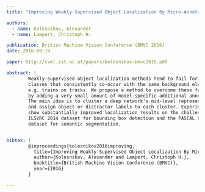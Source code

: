 ```yaml
---
title: "Improving Weakly-Supervised Object Localization By Micro-Annotation"

authors:
  - name: Kolesnikov, Alexander
  - name: Lampert, Christoph H.

publication: British Machine Vision Conference (BMVC 2016)
date: 2016-09-19

paper: http://cvml.ist.ac.at/papers/kolesnikov-bmvc2016.pdf

abstract: |
        Weakly-supervised object localization methods tend to fail for object 
        classes that consistently co-occur with the same background elements, 
        e.g. trains on tracks. We propose a method to overcome these failures 
        by adding a very small amount of model-specific additional annotation. 
        The main idea is to cluster a deep network's mid-level representations 
        and assign object or distractor labels to each cluster. Experiments 
        show substantially improved localization results on the challenging 
        ILSVRC 2014 dataset for bounding box detection and the PASCAL VOC 2012 
        dataset for semantic segmentation.


bibtex: |
        @inproceedings{kolesnikov2016improving,
          title={Improving Weakly-Supervised Object Localization By Micro-Annotation},
          author={Kolesnikov, Alexander and Lampert, Christoph H.},
          booktitle={British Machine Vision Conference (BMVC)},
          year={2016}
        }

---
```


